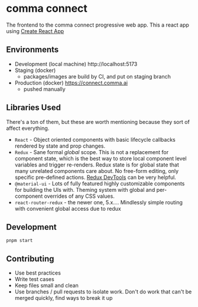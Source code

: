 # comma connect

The frontend to the comma connect progressive web app. This a react app using [Create React App](https://github.com/facebookincubator/create-react-app)

## Environments
 * Development (local machine) http://localhost:5173
 * Staging (docker)
   * packages/images are build by CI, and put on staging branch
 * Production (docker) https://connect.comma.ai
   * pushed manually

## Libraries Used
There's a ton of them, but these are worth mentioning because they sort of affect everything.

 * `React` - Object oriented components with basic lifecycle callbacks rendered by state and prop changes.
 * `Redux` - Sane formal *global* scope. This is not a replacement for component state, which is the best way to store local component level variables and trigger re-renders. Redux state is for global state that many unrelated components care about. No free-form editing, only specific pre-defined actions. [Redux DevTools](https://chrome.google.com/webstore/detail/redux-devtools/lmhkpmbekcpmknklioeibfkpmmfibljd?hl=en) can be very helpful.
 * `@material-ui` - Lots of fully featured highly customizable components for building the UIs with. Theming system with global and per-component overrides of any CSS values.
 * `react-router-redux` - the newer one, 5.x.... Mindlessly simple routing with convenient global access due to redux

## Development
`pnpm start`

## Contributing

 * Use best practices
 * Write test cases
 * Keep files small and clean
 * Use branches / pull requests to isolate work. Don't do work that can't be merged quickly, find ways to break it up
